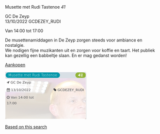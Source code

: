 Musette met Rudi Tastenoe *41*

GC De Zeyp  
13/10/2022 GCDEZEY\_RUDI  

Van 14:00 tot 17:00

  

  

De musettenamiddagen in De Zeyp zorgen steeds voor ambiance en nostalgie.  
We nodigen fijne muzikanten uit en zorgen voor koffie en taart. Het publiek kan gezellig een babbeltje slaan. En er mag gedanst worden!  

[Aankopen](https://tickets.vgc.be/ticketingActivity/subscribe/GCDEZEY_RUDI)

![](80218.png)

[Based on this search](https://tickets.vgc.be/activity/index?&vrijeplaatsen=1&Age%5B%5D=4%2C6&entity=276)